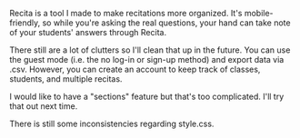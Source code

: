 Recita is a tool I made to make recitations more organized. 
It's mobile-friendly, so while you're asking the real questions, your hand can take note of your students' answers through Recita.

There still are a lot of clutters so I'll clean that up in the future.
You can use the guest mode (i.e. the no log-in or sign-up method) and export data via .csv.
However, you can create an account to keep track of classes, students, and multiple recitas.

I would like to have a "sections" feature but that's too complicated. 
I'll try that out next time.

There is still some inconsistencies regarding style.css.
